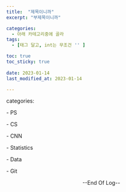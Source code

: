 ```yaml
---
title:  "제목이니까" 
excerpt: "부제목이니까"

categories:
  - 아래 카테고리중에 골라
tags:
  - [태그 달고, int는 무조건 '' ]

toc: true
toc_sticky: true
 
date: 2023-01-14
last_modified_at: 2023-01-14

---
```


categories:

 \- PS

 \- CS

 \- CNN

 \- Statistics

 \- Data

 \- Git



<center> --End Of Log--  </center>

